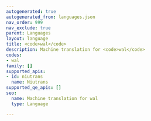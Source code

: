 ```yaml
---
autogenerated: true
autogenerated_from: languages.json
nav_order: 999
nav_exclude: true
parent: Languages
layout: language
title: <code>wal</code>
description: Machine translation for <code>wal</code>
codes:
- wal
family: []
supported_apis:
- id: niutrans
  name: Niutrans
supported_qe_apis: []
seo:
  name: Machine translation for wal
  type: Language

---
```


